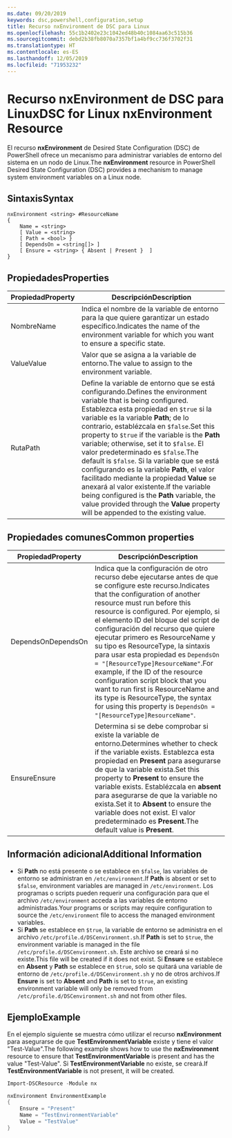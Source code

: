 ```yaml
---
ms.date: 09/20/2019
keywords: dsc,powershell,configuration,setup
title: Recurso nxEnvironment de DSC para Linux
ms.openlocfilehash: 55c1b2402e23c1042ed48b40c1084aa63c515b36
ms.sourcegitcommit: debd2b38fb8070a7357bf1a4bf9cc736f3702f31
ms.translationtype: HT
ms.contentlocale: es-ES
ms.lasthandoff: 12/05/2019
ms.locfileid: "71953232"
---
```

# <a name="dsc-for-linux-nxenvironment-resource"></a><span data-ttu-id="6391d-103">Recurso nxEnvironment de DSC para Linux</span><span class="sxs-lookup"><span data-stu-id="6391d-103">DSC for Linux nxEnvironment Resource</span></span>

<span data-ttu-id="6391d-104">El recurso **nxEnvironment** de Desired State Configuration (DSC) de PowerShell ofrece un mecanismo para administrar variables de entorno del sistema en un nodo de Linux.</span><span class="sxs-lookup"><span data-stu-id="6391d-104">The **nxEnvironment** resource in PowerShell Desired State Configuration (DSC) provides a mechanism to manage system environment variables on a Linux node.</span></span>

## <a name="syntax"></a><span data-ttu-id="6391d-105">Sintaxis</span><span class="sxs-lookup"><span data-stu-id="6391d-105">Syntax</span></span>

```Syntax
nxEnvironment <string> #ResourceName
{
    Name = <string>
    [ Value = <string>
    [ Path = <bool> }
    [ DependsOn = <string[]> ]
    [ Ensure = <string> { Absent | Present }  ]
}
```

## <a name="properties"></a><span data-ttu-id="6391d-106">Propiedades</span><span class="sxs-lookup"><span data-stu-id="6391d-106">Properties</span></span>

|<span data-ttu-id="6391d-107">Propiedad</span><span class="sxs-lookup"><span data-stu-id="6391d-107">Property</span></span> |<span data-ttu-id="6391d-108">Descripción</span><span class="sxs-lookup"><span data-stu-id="6391d-108">Description</span></span> |
|---|---|
|<span data-ttu-id="6391d-109">Nombre</span><span class="sxs-lookup"><span data-stu-id="6391d-109">Name</span></span> |<span data-ttu-id="6391d-110">Indica el nombre de la variable de entorno para la que quiere garantizar un estado específico.</span><span class="sxs-lookup"><span data-stu-id="6391d-110">Indicates the name of the environment variable for which you want to ensure a specific state.</span></span> |
|<span data-ttu-id="6391d-111">Value</span><span class="sxs-lookup"><span data-stu-id="6391d-111">Value</span></span> |<span data-ttu-id="6391d-112">Valor que se asigna a la variable de entorno.</span><span class="sxs-lookup"><span data-stu-id="6391d-112">The value to assign to the environment variable.</span></span> |
|<span data-ttu-id="6391d-113">Ruta</span><span class="sxs-lookup"><span data-stu-id="6391d-113">Path</span></span> |<span data-ttu-id="6391d-114">Define la variable de entorno que se está configurando.</span><span class="sxs-lookup"><span data-stu-id="6391d-114">Defines the environment variable that is being configured.</span></span> <span data-ttu-id="6391d-115">Establezca esta propiedad en `$true` si la variable es la variable **Path**; de lo contrario, establézcala en `$false`.</span><span class="sxs-lookup"><span data-stu-id="6391d-115">Set this property to `$true` if the variable is the **Path** variable; otherwise, set it to `$false`.</span></span> <span data-ttu-id="6391d-116">El valor predeterminado es `$false`.</span><span class="sxs-lookup"><span data-stu-id="6391d-116">The default is `$false`.</span></span> <span data-ttu-id="6391d-117">Si la variable que se está configurando es la variable **Path**, el valor facilitado mediante la propiedad **Value** se anexará al valor existente.</span><span class="sxs-lookup"><span data-stu-id="6391d-117">If the variable being configured is the **Path** variable, the value provided through the **Value** property will be appended to the existing value.</span></span> |

## <a name="common-properties"></a><span data-ttu-id="6391d-118">Propiedades comunes</span><span class="sxs-lookup"><span data-stu-id="6391d-118">Common properties</span></span>

|<span data-ttu-id="6391d-119">Propiedad</span><span class="sxs-lookup"><span data-stu-id="6391d-119">Property</span></span> |<span data-ttu-id="6391d-120">Descripción</span><span class="sxs-lookup"><span data-stu-id="6391d-120">Description</span></span> |
|---|---|
|<span data-ttu-id="6391d-121">DependsOn</span><span class="sxs-lookup"><span data-stu-id="6391d-121">DependsOn</span></span> |<span data-ttu-id="6391d-122">Indica que la configuración de otro recurso debe ejecutarse antes de que se configure este recurso.</span><span class="sxs-lookup"><span data-stu-id="6391d-122">Indicates that the configuration of another resource must run before this resource is configured.</span></span> <span data-ttu-id="6391d-123">Por ejemplo, si el elemento ID del bloque del script de configuración del recurso que quiere ejecutar primero es ResourceName y su tipo es ResourceType, la sintaxis para usar esta propiedad es `DependsOn = "[ResourceType]ResourceName"`.</span><span class="sxs-lookup"><span data-stu-id="6391d-123">For example, if the ID of the resource configuration script block that you want to run first is ResourceName and its type is ResourceType, the syntax for using this property is `DependsOn = "[ResourceType]ResourceName"`.</span></span> |
|<span data-ttu-id="6391d-124">Ensure</span><span class="sxs-lookup"><span data-stu-id="6391d-124">Ensure</span></span> |<span data-ttu-id="6391d-125">Determina si se debe comprobar si existe la variable de entorno.</span><span class="sxs-lookup"><span data-stu-id="6391d-125">Determines whether to check if the variable exists.</span></span> <span data-ttu-id="6391d-126">Establezca esta propiedad en **Present** para asegurarse de que la variable exista.</span><span class="sxs-lookup"><span data-stu-id="6391d-126">Set this property to **Present** to ensure the variable exists.</span></span> <span data-ttu-id="6391d-127">Establézcala en **absent** para asegurarse de que la variable no exista.</span><span class="sxs-lookup"><span data-stu-id="6391d-127">Set it to **Absent** to ensure the variable does not exist.</span></span> <span data-ttu-id="6391d-128">El valor predeterminado es **Present**.</span><span class="sxs-lookup"><span data-stu-id="6391d-128">The default value is **Present**.</span></span> |

## <a name="additional-information"></a><span data-ttu-id="6391d-129">Información adicional</span><span class="sxs-lookup"><span data-stu-id="6391d-129">Additional Information</span></span>

- <span data-ttu-id="6391d-130">Si **Path** no está presente o se establece en `$false`, las variables de entorno se administran en `/etc/environment`.</span><span class="sxs-lookup"><span data-stu-id="6391d-130">If **Path** is absent or set to `$false`, environment variables are managed in `/etc/environment`.</span></span>
  <span data-ttu-id="6391d-131">Los programas o scripts pueden requerir una configuración para que el archivo `/etc/environment` acceda a las variables de entorno administradas.</span><span class="sxs-lookup"><span data-stu-id="6391d-131">Your programs or scripts may require configuration to source the `/etc/environment` file to access the managed environment variables.</span></span>
- <span data-ttu-id="6391d-132">Si **Path** se establece en `$true`, la variable de entorno se administra en el archivo `/etc/profile.d/DSCenvironment.sh`.</span><span class="sxs-lookup"><span data-stu-id="6391d-132">If **Path** is set to `$true`, the environment variable is managed in the file `/etc/profile.d/DSCenvironment.sh`.</span></span> <span data-ttu-id="6391d-133">Este archivo se creará si no existe.</span><span class="sxs-lookup"><span data-stu-id="6391d-133">This file will be created if it does not exist.</span></span> <span data-ttu-id="6391d-134">Si **Ensure** se establece en **Absent** y **Path** se establece en `$true`, solo se quitará una variable de entorno de `/etc/profile.d/DSCenvironment.sh` y no de otros archivos.</span><span class="sxs-lookup"><span data-stu-id="6391d-134">If **Ensure** is set to **Absent** and **Path** is set to `$true`, an existing environment variable will only be removed from `/etc/profile.d/DSCenvironment.sh` and not from other files.</span></span>

## <a name="example"></a><span data-ttu-id="6391d-135">Ejemplo</span><span class="sxs-lookup"><span data-stu-id="6391d-135">Example</span></span>

<span data-ttu-id="6391d-136">En el ejemplo siguiente se muestra cómo utilizar el recurso **nxEnvironment** para asegurarse de que **TestEnvironmentVariable** existe y tiene el valor "Test-Value".</span><span class="sxs-lookup"><span data-stu-id="6391d-136">The following example shows how to use the **nxEnvironment** resource to ensure that **TestEnvironmentVariable** is present and has the value "Test-Value".</span></span> <span data-ttu-id="6391d-137">Si **TestEnvironmentVariable** no existe, se creará.</span><span class="sxs-lookup"><span data-stu-id="6391d-137">If **TestEnvironmentVariable** is not present, it will be created.</span></span>

```powershell
Import-DSCResource -Module nx

nxEnvironment EnvironmentExample
{
    Ensure = "Present"
    Name = "TestEnvironmentVariable"
    Value = "TestValue"
}
```